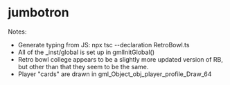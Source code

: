 # jumbotron

Notes:
- Generate typing from JS: npx tsc --declaration RetroBowl.ts
- All of the _inst/global is set up in gmlInitGlobal()
- Retro bowl college appears to be a slightly more updated version of RB, but other than that they seem to be the same.
- Player "cards" are drawn in gml_Object_obj_player_profile_Draw_64